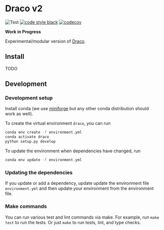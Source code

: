 # Draco v2

![Test](https://github.com/cmudig/draco2/workflows/Test/badge.svg)
[![code style black](https://img.shields.io/badge/code%20style-black-000000.svg)](https://github.com/psf/black)
[![codecov](https://codecov.io/gh/cmudig/draco2/branch/main/graph/badge.svg)](https://codecov.io/gh/cmudig/draco2)

**Work in Progress**

Experimental/modular version of [Draco](https://github.com/uwdata/draco).

## Install

TODO

## Development

### Development setup

Install conda (we use [miniforge](https://github.com/conda-forge/miniforge) but any other conda distribution should work as well).

To create the virtual environment `draco`, you can run

```sh
conda env create -f environment.yml
conda activate draco
python setup.py develop
```

To update the environment when dependencies have changed, run

```sh
conda env update -f environment.yml
```

### Updating the dependencies

If you update or add a dependency, update update the environment file `environment.yml` and then update your environment from the environment file.

### Make commands

You can run various test and lint commands via make. For example, run `make test` to run the tests. Or just `make` to run tests, lint, and type checks.
